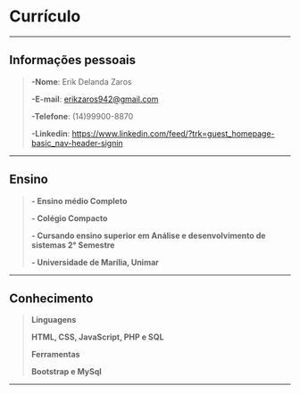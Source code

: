 # Currículo
---

## Informações pessoais
>**-Nome**: Erik Delanda Zaros
>
>**-E-mail**: erikzaros942@gmail.com
>
>**-Telefone**: (14)99900-8870
>
>**-Linkedin**: https://www.linkedin.com/feed/?trk=guest_homepage-basic_nav-header-signin
---
## Ensino

>**- Ensino médio Completo**
>
>**- Colégio Compacto**
>
>**- Cursando ensino superior em Análise e desenvolvimento de sistemas 2° Semestre**
>
>**- Universidade de Marília, Unimar**
---
## Conhecimento

>**Linguagens**
>
>**HTML, CSS, JavaScript, PHP e SQL**
>
>**Ferramentas**
>
>**Bootstrap e MySql**
---
